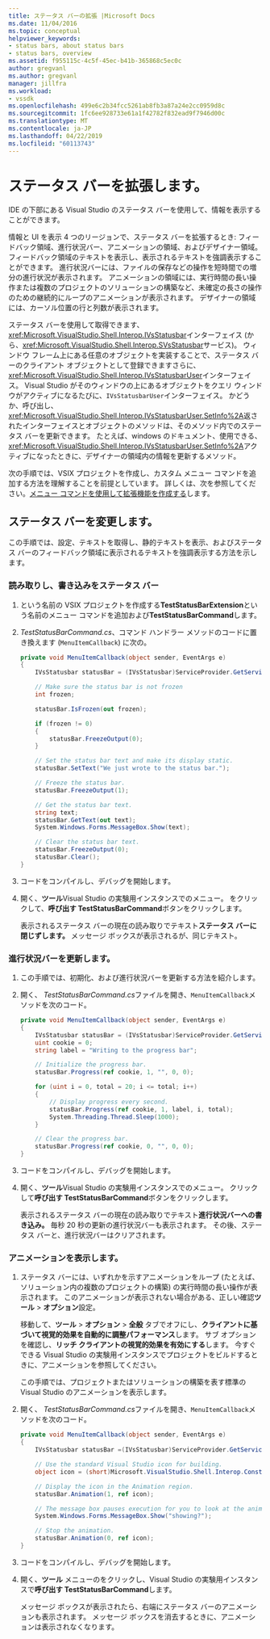 ```yaml
---
title: ステータス バーの拡張 |Microsoft Docs
ms.date: 11/04/2016
ms.topic: conceptual
helpviewer_keywords:
- status bars, about status bars
- status bars, overview
ms.assetid: f955115c-4c5f-45ec-b41b-365868c5ec0c
author: gregvanl
ms.author: gregvanl
manager: jillfra
ms.workload:
- vssdk
ms.openlocfilehash: 499e6c2b34fcc5261ab8fb3a87a24e2cc0959d8c
ms.sourcegitcommit: 1fc6ee928733e61a1f42782f832ead9f7946d00c
ms.translationtype: MT
ms.contentlocale: ja-JP
ms.lasthandoff: 04/22/2019
ms.locfileid: "60113743"
---
```

# <a name="extend-the-status-bar"></a>ステータス バーを拡張します。
IDE の下部にある Visual Studio のステータス バーを使用して、情報を表示することができます。

 情報と UI を表示 4 つのリージョンで、ステータス バーを拡張するとき: フィードバック領域、進行状況バー、アニメーションの領域、およびデザイナー領域。 フィードバック領域のテキストを表示し、表示されるテキストを強調表示することができます。 進行状況バーには、ファイルの保存などの操作を短時間での増分の進行状況が表示されます。 アニメーションの領域には、実行時間の長い操作または複数のプロジェクトのソリューションの構築など、未確定の長さの操作のための継続的にループのアニメーションが表示されます。 デザイナーの領域には、カーソル位置の行と列数が表示されます。

 ステータス バーを使用して取得できます、<xref:Microsoft.VisualStudio.Shell.Interop.IVsStatusbar>インターフェイス (から、<xref:Microsoft.VisualStudio.Shell.Interop.SVsStatusbar>サービス)。 ウィンドウ フレーム上にある任意のオブジェクトを実装することで、ステータス バーのクライアント オブジェクトとして登録できますさらに、<xref:Microsoft.VisualStudio.Shell.Interop.IVsStatusbarUser>インターフェイス。 Visual Studio がそのウィンドウの上にあるオブジェクトをクエリ ウィンドウがアクティブになるたびに、`IVsStatusbarUser`インターフェイス。 かどうか、呼び出し、<xref:Microsoft.VisualStudio.Shell.Interop.IVsStatusbarUser.SetInfo%2A>返されたインターフェイスとオブジェクトのメソッドは、そのメソッド内でのステータス バーを更新できます。 たとえば、windows のドキュメント、使用できる、<xref:Microsoft.VisualStudio.Shell.Interop.IVsStatusbarUser.SetInfo%2A>アクティブになったときに、デザイナーの領域内の情報を更新するメソッド。

 次の手順では、VSIX プロジェクトを作成し、カスタム メニュー コマンドを追加する方法を理解することを前提としています。 詳しくは、次を参照してください。[メニュー コマンドを使用して拡張機能を作成する](../extensibility/creating-an-extension-with-a-menu-command.md)します。

## <a name="modify-the-status-bar"></a>ステータス バーを変更します。
 この手順では、設定、テキストを取得し、静的テキストを表示、およびステータス バーのフィードバック領域に表示されるテキストを強調表示する方法を示します。

### <a name="read-and-write-to-the-status-bar"></a>読み取りし、書き込みをステータス バー

1. という名前の VSIX プロジェクトを作成する**TestStatusBarExtension**という名前のメニュー コマンドを追加および**TestStatusBarCommand**します。

2. *TestStatusBarCommand.cs*、コマンド ハンドラー メソッドのコードに置き換えます (`MenuItemCallback`) に次の。

    ```csharp
    private void MenuItemCallback(object sender, EventArgs e)
    {
        IVsStatusbar statusBar = (IVsStatusbar)ServiceProvider.GetService(typeof(SVsStatusbar));

        // Make sure the status bar is not frozen
        int frozen;

        statusBar.IsFrozen(out frozen);

        if (frozen != 0)
        {
            statusBar.FreezeOutput(0);
        }

        // Set the status bar text and make its display static.
        statusBar.SetText("We just wrote to the status bar.");

        // Freeze the status bar.
        statusBar.FreezeOutput(1);

        // Get the status bar text.
        string text;
        statusBar.GetText(out text);
        System.Windows.Forms.MessageBox.Show(text);

        // Clear the status bar text.
        statusBar.FreezeOutput(0);
        statusBar.Clear();
    }
    ```

3. コードをコンパイルし、デバッグを開始します。

4. 開く、**ツール**Visual Studio の実験用インスタンスでのメニュー。 をクリックして、**呼び出す TestStatusBarCommand**ボタンをクリックします。

     表示されるステータス バーの現在の読み取りでテキスト**ステータス バーに閉じずします。** メッセージ ボックスが表示されるが、同じテキスト。

### <a name="update-the-progress-bar"></a>進行状況バーを更新します。

1. この手順では、初期化、および進行状況バーを更新する方法を紹介します。

2. 開く、 *TestStatusBarCommand.cs*ファイルを開き、`MenuItemCallback`メソッドを次のコード。

    ```csharp
    private void MenuItemCallback(object sender, EventArgs e)
    {
        IVsStatusbar statusBar = (IVsStatusbar)ServiceProvider.GetService(typeof(SVsStatusbar));
        uint cookie = 0;
        string label = "Writing to the progress bar";

        // Initialize the progress bar.
        statusBar.Progress(ref cookie, 1, "", 0, 0);

        for (uint i = 0, total = 20; i <= total; i++)
        {
            // Display progress every second.
            statusBar.Progress(ref cookie, 1, label, i, total);
            System.Threading.Thread.Sleep(1000);
        }

        // Clear the progress bar.
        statusBar.Progress(ref cookie, 0, "", 0, 0);
    }
    ```

3. コードをコンパイルし、デバッグを開始します。

4. 開く、**ツール**Visual Studio の実験用インスタンスでのメニュー。 クリックして**呼び出す TestStatusBarCommand**ボタンをクリックします。

     表示されるステータス バーの現在の読み取りでテキスト**進行状況バーへの書き込み。** 毎秒 20 秒の更新の進行状況バーも表示されます。 その後、ステータス バーと、進行状況バーはクリアされます。

### <a name="display-an-animation"></a>アニメーションを表示します。

1. ステータス バーには、いずれかを示すアニメーションをループ (たとえば、ソリューション内の複数のプロジェクトの構築) の実行時間の長い操作が表示されます。 このアニメーションが表示されない場合がある、正しい確認**ツール** > **オプション**設定。

     移動して、**ツール** > **オプション** > **全般** タブでオフにし、**クライアントに基づいて視覚的効果を自動的に調整パフォーマンス**します。 サブ オプションを確認し、**リッチ クライアントの視覚的効果を有効にする**します。 今すぐできる Visual Studio の実験用インスタンスでプロジェクトをビルドするときに、アニメーションを参照してください。

     この手順では、プロジェクトまたはソリューションの構築を表す標準の Visual Studio のアニメーションを表示します。

2. 開く、 *TestStatusBarCommand.cs*ファイルを開き、`MenuItemCallback`メソッドを次のコード。

    ```csharp
    private void MenuItemCallback(object sender, EventArgs e)
    {
        IVsStatusbar statusBar =(IVsStatusbar)ServiceProvider.GetService(typeof(SVsStatusbar));

        // Use the standard Visual Studio icon for building.
        object icon = (short)Microsoft.VisualStudio.Shell.Interop.Constants.SBAI_Build;

        // Display the icon in the Animation region.
        statusBar.Animation(1, ref icon);

        // The message box pauses execution for you to look at the animation.
        System.Windows.Forms.MessageBox.Show("showing?");

        // Stop the animation.
        statusBar.Animation(0, ref icon);
    }
    ```

3. コードをコンパイルし、デバッグを開始します。

4. 開く、**ツール** メニューのをクリックし、Visual Studio の実験用インスタンスで**呼び出す TestStatusBarCommand**します。

     メッセージ ボックスが表示されたら、右端にステータス バーのアニメーションも表示されます。 メッセージ ボックスを消去するときに、アニメーションは表示されなくなります。